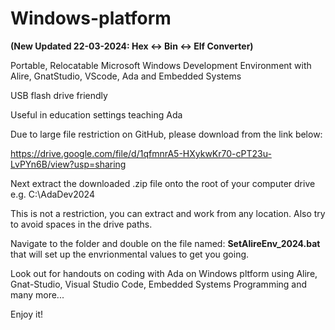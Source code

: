 # Windows-platform 
**(New Updated 22-03-2024: Hex <-> Bin <-> Elf Converter)**

Portable, Relocatable Microsoft Windows Development Environment with Alire, GnatStudio, VScode, Ada and Embedded Systems

USB flash drive friendly

Useful in education settings teaching Ada

Due to large file restriction on GitHub, please download from the link below:

https://drive.google.com/file/d/1qfmnrA5-HXykwKr70-cPT23u-LvPYn6B/view?usp=sharing

Next extract the downloaded .zip file onto the root of your computer drive e.g. C:\AdaDev2024

This is not a restriction, you can extract and work from any location. Also try to avoid spaces in the drive paths.

Navigate to the folder and double on the file named:  **SetAlireEnv_2024.bat**   that will set up the envrionmental values to get you going.

Look out for handouts on coding with Ada on Windows pltform using Alire, Gnat-Studio, Visual Studio Code, Embedded Systems Programming and many more...

Enjoy it!
